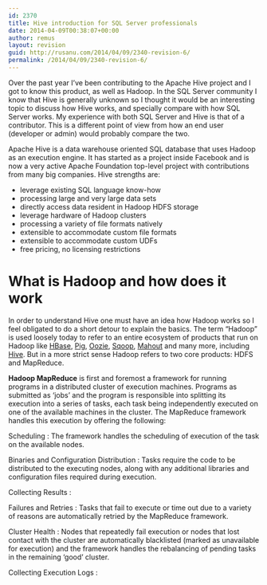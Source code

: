 ```yaml
---
id: 2370
title: Hive introduction for SQL Server professionals
date: 2014-04-09T00:38:07+00:00
author: remus
layout: revision
guid: http://rusanu.com/2014/04/09/2340-revision-6/
permalink: /2014/04/09/2340-revision-6/
---
```

Over the past year I&#8217;ve been contributing to the Apache Hive project and I got to know this product, as well as Hadoop. In the SQL Server community I know that Hive is generally unknown so I thought it would be an interesting topic to discuss how Hive works, and specially compare with how SQL Server works. My experience with both SQL Server and Hive is that of a contributor. This is a different point of view from how an end user (developer or admin) would probably compare the two.

Apache Hive is a data warehouse oriented SQL database that uses Hadoop as an execution engine. It has started as a project inside Facebook and is now a very active Apache Foundation top-level project with contributions from many big companies. Hive strengths are:

  * leverage existing SQL language know-how
  * processing large and very large data sets
  * directly access data resident in Hadoop HDFS storage
  * leverage hardware of Hadoop clusters
  * processing a variety of file formats natively
  * extensible to accommodate custom file formats
  * extensible to accommodate custom UDFs
  * free pricing, no licensing restrictions

<!--more-->

# What is Hadoop and how does it work

In order to understand Hive one must have an idea how Hadoop works so I feel obligated to do a short detour to explain the basics. The term &#8220;Hadoop&#8221; is used loosely today to refer to an entire ecosystem of products that run on Hadoop like [HBase](https://hbase.apache.org/), [Pig](https://pig.apache.org/), [Oozie](https://oozie.apache.org/), [Sqoop](https://sqoop.apache.org/), [Mahout](https://mahout.apache.org/) and many more, including [Hive](https://hive.apache.org/). But in a more strict sense Hadoop refers to two core products: HDFS and MapReduce.

**Hadoop MapReduce** is first and foremost a framework for running programs in a distributed cluster of execution machines. Programs as submitted as &#8216;jobs&#8217; and the program is responsible into splitting its execution into a series of tasks, each task being independently executed on one of the available machines in the cluster. The MapReduce framework handles this execution by offering the following:

Scheduling
:   The framework handles the scheduling of execution of the task on the available nodes.

Binaries and Configuration Distribution
:   Tasks require the code to be distributed to the executing nodes, along with any additional libraries and configuration files required during execution.

Collecting Results
:   

Failures and Retries
:   Tasks that fail to execute or time out due to a variety of reasons are automatically retried by the MapReduce framework.

Cluster Health
:   Nodes that repeatedly fail execution or nodes that lost contact with the cluster are automatically blacklisted (marked as unavailable for execution) and the framework handles the rebalancing of pending tasks in the remaining &#8216;good&#8217; cluster.

Collecting Execution Logs
:
